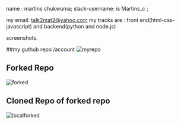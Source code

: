 name : martins chukwuma;
slack-username: is Martins_c ;

my email: talk2mat2@yahoo.com
my tracks are : front end(html-css-javascript) and backend(python and node.js)





 screenshots.




##my guthub repo /account
![myrepo](https://user-images.githubusercontent.com/62118678/80771674-112a9480-8b4c-11ea-8aad-06b492941a07.JPG)


## Forked Repo

![forked](https://user-images.githubusercontent.com/62118678/80771676-12f45800-8b4c-11ea-8245-b0c16ffc331a.JPG)

## Cloned Repo of forked repo
![localforked](https://user-images.githubusercontent.com/62118678/80771677-138cee80-8b4c-11ea-96f9-f7ed20101838.JPG)